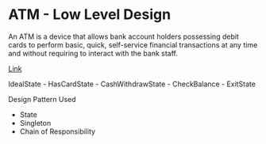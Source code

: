 # ATM - Low Level Design 
An ATM is a device that allows bank account holders possessing debit cards to perform basic, quick, self-service financial transactions at any time and without requiring to interact with the bank staff.

[Link](https://medium.com/swlh/atm-an-object-oriented-design-e3a2435a0830)

IdealState - HasCardState - CashWithdrawState - CheckBalance - ExitState



Design Pattern Used
- State
- Singleton
- Chain of Responsibility